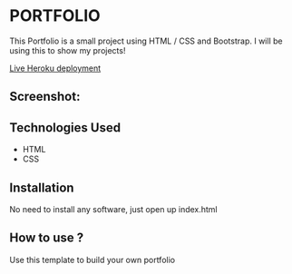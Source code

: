 # PORTFOLIO

This Portfolio is a small project using HTML / CSS and Bootstrap. I will be using this to show my projects!

[Live Heroku deployment](https://portfolio.lizziethemathqu.repl.co/)

## Screenshot:


## Technologies Used
* HTML
* CSS


## Installation
No need to install any software, just open up index.html


## How to use ?
Use this template to build your own portfolio
